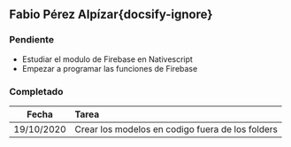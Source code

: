 ## Fabio Pérez Alpízar{docsify-ignore}

### Pendiente

* Estudiar el modulo de Firebase en Nativescript
* Empezar a programar las funciones de Firebase

### Completado

| Fecha | Tarea | 
| :---: | :--- |
| 19/10/2020 | Crear los modelos en codigo fuera de los folders |